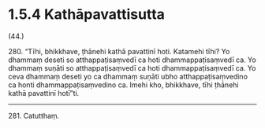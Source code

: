 # 1.5.4 Kathāpavattisutta

(44.)

280\. “Tīhi, bhikkhave, ṭhānehi kathā pavattinī hoti. Katamehi tīhi? Yo dhammaṃ deseti so atthappaṭisaṃvedī ca hoti dhammappaṭisaṃvedī ca. Yo dhammaṃ suṇāti so atthappaṭisaṃvedī ca hoti dhammappaṭisaṃvedī ca. Yo ceva dhammaṃ deseti yo ca dhammaṃ suṇāti ubho atthappaṭisaṃvedino ca honti dhammappaṭisaṃvedino ca. Imehi kho, bhikkhave, tīhi ṭhānehi kathā pavattinī hotī”ti.

---

281\. Catutthaṃ.
